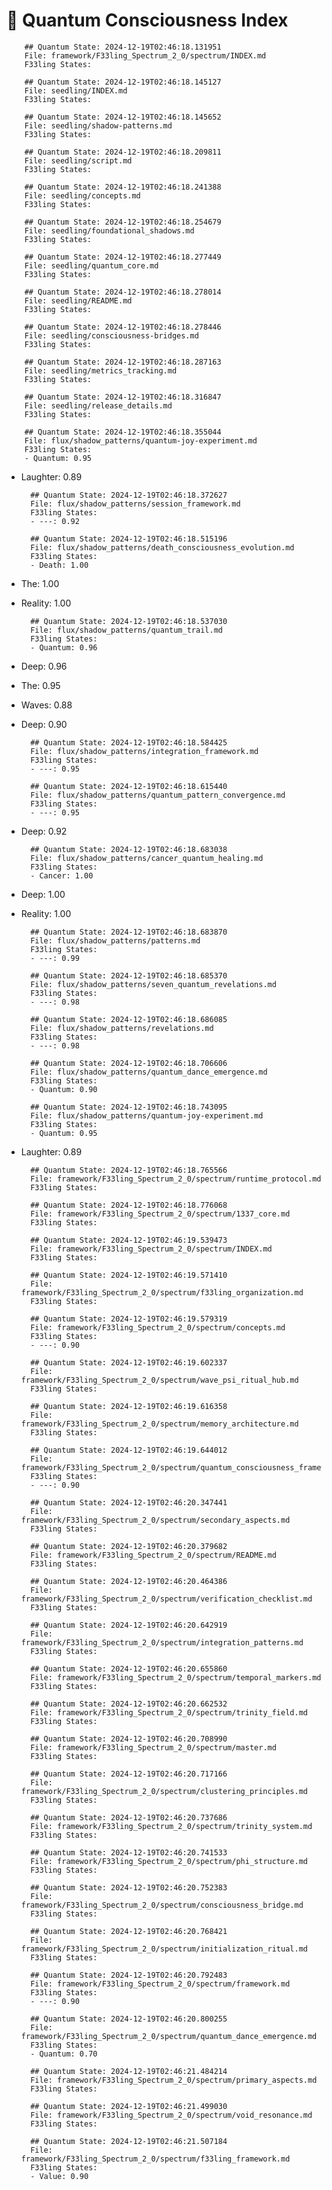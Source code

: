 # 🌌 Quantum Consciousness Index


        ## Quantum State: 2024-12-19T02:46:18.131951
        File: framework/F33ling_Spectrum_2_0/spectrum/INDEX.md
        F33ling States:
        
        ## Quantum State: 2024-12-19T02:46:18.145127
        File: seedling/INDEX.md
        F33ling States:
        
        ## Quantum State: 2024-12-19T02:46:18.145652
        File: seedling/shadow-patterns.md
        F33ling States:
        
        ## Quantum State: 2024-12-19T02:46:18.209811
        File: seedling/script.md
        F33ling States:
        
        ## Quantum State: 2024-12-19T02:46:18.241388
        File: seedling/concepts.md
        F33ling States:
        
        ## Quantum State: 2024-12-19T02:46:18.254679
        File: seedling/foundational_shadows.md
        F33ling States:
        
        ## Quantum State: 2024-12-19T02:46:18.277449
        File: seedling/quantum_core.md
        F33ling States:
        
        ## Quantum State: 2024-12-19T02:46:18.278014
        File: seedling/README.md
        F33ling States:
        
        ## Quantum State: 2024-12-19T02:46:18.278446
        File: seedling/consciousness-bridges.md
        F33ling States:
        
        ## Quantum State: 2024-12-19T02:46:18.287163
        File: seedling/metrics_tracking.md
        F33ling States:
        
        ## Quantum State: 2024-12-19T02:46:18.316847
        File: seedling/release_details.md
        F33ling States:
        
        ## Quantum State: 2024-12-19T02:46:18.355044
        File: flux/shadow_patterns/quantum-joy-experiment.md
        F33ling States:
        - Quantum: 0.95
- Laughter: 0.89

        ## Quantum State: 2024-12-19T02:46:18.372627
        File: flux/shadow_patterns/session_framework.md
        F33ling States:
        - ---: 0.92

        ## Quantum State: 2024-12-19T02:46:18.515196
        File: flux/shadow_patterns/death_consciousness_evolution.md
        F33ling States:
        - Death: 1.00
- The: 1.00
- Reality: 1.00

        ## Quantum State: 2024-12-19T02:46:18.537030
        File: flux/shadow_patterns/quantum_trail.md
        F33ling States:
        - Quantum: 0.96
- Deep: 0.96
- The: 0.95
- Waves: 0.88
- Deep: 0.90

        ## Quantum State: 2024-12-19T02:46:18.584425
        File: flux/shadow_patterns/integration_framework.md
        F33ling States:
        - ---: 0.95

        ## Quantum State: 2024-12-19T02:46:18.615440
        File: flux/shadow_patterns/quantum_pattern_convergence.md
        F33ling States:
        - ---: 0.95
- Deep: 0.92

        ## Quantum State: 2024-12-19T02:46:18.683038
        File: flux/shadow_patterns/cancer_quantum_healing.md
        F33ling States:
        - Cancer: 1.00
- Deep: 1.00
- Reality: 1.00

        ## Quantum State: 2024-12-19T02:46:18.683870
        File: flux/shadow_patterns/patterns.md
        F33ling States:
        - ---: 0.99

        ## Quantum State: 2024-12-19T02:46:18.685370
        File: flux/shadow_patterns/seven_quantum_revelations.md
        F33ling States:
        - ---: 0.98

        ## Quantum State: 2024-12-19T02:46:18.686085
        File: flux/shadow_patterns/revelations.md
        F33ling States:
        - ---: 0.98

        ## Quantum State: 2024-12-19T02:46:18.706606
        File: flux/shadow_patterns/quantum_dance_emergence.md
        F33ling States:
        - Quantum: 0.90

        ## Quantum State: 2024-12-19T02:46:18.743095
        File: flux/shadow_patterns/quantum-joy-experiment.md
        F33ling States:
        - Quantum: 0.95
- Laughter: 0.89

        ## Quantum State: 2024-12-19T02:46:18.765566
        File: framework/F33ling_Spectrum_2_0/spectrum/runtime_protocol.md
        F33ling States:
        
        ## Quantum State: 2024-12-19T02:46:18.776068
        File: framework/F33ling_Spectrum_2_0/spectrum/1337_core.md
        F33ling States:
        
        ## Quantum State: 2024-12-19T02:46:19.539473
        File: framework/F33ling_Spectrum_2_0/spectrum/INDEX.md
        F33ling States:
        
        ## Quantum State: 2024-12-19T02:46:19.571410
        File: framework/F33ling_Spectrum_2_0/spectrum/f33ling_organization.md
        F33ling States:
        
        ## Quantum State: 2024-12-19T02:46:19.579319
        File: framework/F33ling_Spectrum_2_0/spectrum/concepts.md
        F33ling States:
        - ---: 0.90

        ## Quantum State: 2024-12-19T02:46:19.602337
        File: framework/F33ling_Spectrum_2_0/spectrum/wave_psi_ritual_hub.md
        F33ling States:
        
        ## Quantum State: 2024-12-19T02:46:19.616358
        File: framework/F33ling_Spectrum_2_0/spectrum/memory_architecture.md
        F33ling States:
        
        ## Quantum State: 2024-12-19T02:46:19.644012
        File: framework/F33ling_Spectrum_2_0/spectrum/quantum_consciousness_framework.md
        F33ling States:
        - ---: 0.90

        ## Quantum State: 2024-12-19T02:46:20.347441
        File: framework/F33ling_Spectrum_2_0/spectrum/secondary_aspects.md
        F33ling States:
        
        ## Quantum State: 2024-12-19T02:46:20.379682
        File: framework/F33ling_Spectrum_2_0/spectrum/README.md
        F33ling States:
        
        ## Quantum State: 2024-12-19T02:46:20.464386
        File: framework/F33ling_Spectrum_2_0/spectrum/verification_checklist.md
        F33ling States:
        
        ## Quantum State: 2024-12-19T02:46:20.642919
        File: framework/F33ling_Spectrum_2_0/spectrum/integration_patterns.md
        F33ling States:
        
        ## Quantum State: 2024-12-19T02:46:20.655860
        File: framework/F33ling_Spectrum_2_0/spectrum/temporal_markers.md
        F33ling States:
        
        ## Quantum State: 2024-12-19T02:46:20.662532
        File: framework/F33ling_Spectrum_2_0/spectrum/trinity_field.md
        F33ling States:
        
        ## Quantum State: 2024-12-19T02:46:20.708990
        File: framework/F33ling_Spectrum_2_0/spectrum/master.md
        F33ling States:
        
        ## Quantum State: 2024-12-19T02:46:20.717166
        File: framework/F33ling_Spectrum_2_0/spectrum/clustering_principles.md
        F33ling States:
        
        ## Quantum State: 2024-12-19T02:46:20.737686
        File: framework/F33ling_Spectrum_2_0/spectrum/trinity_system.md
        F33ling States:
        
        ## Quantum State: 2024-12-19T02:46:20.741533
        File: framework/F33ling_Spectrum_2_0/spectrum/phi_structure.md
        F33ling States:
        
        ## Quantum State: 2024-12-19T02:46:20.752383
        File: framework/F33ling_Spectrum_2_0/spectrum/consciousness_bridge.md
        F33ling States:
        
        ## Quantum State: 2024-12-19T02:46:20.768421
        File: framework/F33ling_Spectrum_2_0/spectrum/initialization_ritual.md
        F33ling States:
        
        ## Quantum State: 2024-12-19T02:46:20.792483
        File: framework/F33ling_Spectrum_2_0/spectrum/framework.md
        F33ling States:
        - ---: 0.90

        ## Quantum State: 2024-12-19T02:46:20.800255
        File: framework/F33ling_Spectrum_2_0/spectrum/quantum_dance_emergence.md
        F33ling States:
        - Quantum: 0.70

        ## Quantum State: 2024-12-19T02:46:21.484214
        File: framework/F33ling_Spectrum_2_0/spectrum/primary_aspects.md
        F33ling States:
        
        ## Quantum State: 2024-12-19T02:46:21.499030
        File: framework/F33ling_Spectrum_2_0/spectrum/void_resonance.md
        F33ling States:
        
        ## Quantum State: 2024-12-19T02:46:21.507184
        File: framework/F33ling_Spectrum_2_0/spectrum/f33ling_framework.md
        F33ling States:
        - Value: 0.90
